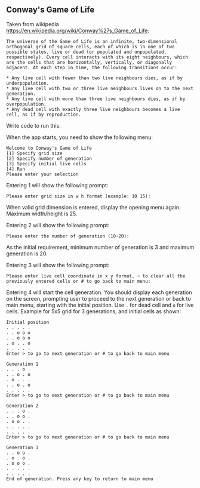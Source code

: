 ## Conway's Game of Life

Taken from wikipedia https://en.wikipedia.org/wiki/Conway%27s_Game_of_Life:

```
The universe of the Game of Life is an infinite, two-dimensional orthogonal grid of square cells, each of which is in one of two possible states, live or dead (or populated and unpopulated, respectively). Every cell interacts with its eight neighbours, which are the cells that are horizontally, vertically, or diagonally adjacent. At each step in time, the following transitions occur:

* Any live cell with fewer than two live neighbours dies, as if by underpopulation.
* Any live cell with two or three live neighbours lives on to the next generation.
* Any live cell with more than three live neighbours dies, as if by overpopulation.
* Any dead cell with exactly three live neighbours becomes a live cell, as if by reproduction.
```

Write code to run this.

When the app starts, you need to show the following menu:
```
Welcome to Conway's Game of Life
[1] Specify grid size
[2] Specify number of generation
[3] Specify initial live cells
[4] Run
Please enter your selection
```

Entering 1 will show the following prompt:
```
Please enter grid size in w h format (example: 10 15):

```
When valid grid dimension is entered, display the opening menu again. Maximum width/height is 25.

Entering 2 will show the following prompt:
```
Please enter the number of generation (10-20):
```
As the initial requirement, minimum number of generation is 3 and maximum generation is 20.

Entering 3 will show the following prompt:
```
Please enter live cell coordinate in x y format, ~ to clear all the previously entered cells or # to go back to main menu:

```

Entering 4 will start the cell generation. You should display each generation on the screen, prompting user to proceed to the next generation or back to main menu, starting with the initial position. Use `.` for dead cell and `o` for live cells.
Example for 5x5 grid for 3 generations, and initial cells as shown:
```
Initial position
. . . . .
. . o o o
. . o o o
. o . . o
. . . . .
Enter > to go to next generation or # to go back to main menu

Generation 1
. . . o .
. . o . o
. o . . .
. . o . o
. . . . .
Enter > to go to next generation or # to go back to main menu

Generation 2
. . . o .
. . o o .
. o o . .
. . . . .
. . . . .
Enter > to go to next generation or # to go back to main menu

Generation 3
. . o o . 
. o . o . 
. o o o . 
. . . . . 
. . . . . 
End of generation. Press any key to return to main menu

```
